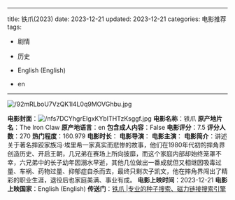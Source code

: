 
---
title: 铁爪(2023)
date: 2023-12-21
updated: 2023-12-21
categories: 电影推荐
tags:

- 剧情
- 历史

- English (English)
- en
---

<img src="https://image.tmdb.org/t/p/original/92mRLboU7VzQK1l4L0q9MOVGhbu.jpg" alt="/92mRLboU7VzQK1l4L0q9MOVGhbu.jpg" title="/92mRLboU7VzQK1l4L0q9MOVGhbu.jpg">

**电影封面**：<img src="https://image.tmdb.org/t/p/w200/nfs7DCYhgrEIgxKYbITHTzKsggf.jpg" alt="/nfs7DCYhgrEIgxKYbITHTzKsggf.jpg" title="/nfs7DCYhgrEIgxKYbITHTzKsggf.jpg">
**电影名称**：铁爪
**原产地片名**：The Iron Claw
**原产地语言**：en
**包含成人内容**：False
**电影评分**：7.5
**评分人数**：270
**热门程度**：160.979
**电影时长**：
**电影导演**：
**电影主演**：
**电影简介**：讲述关于著名摔跤家族冯·埃里希一家真实而悲惨的故事，他们在1980年代初的摔角界创造历史、开启王朝，几兄弟在赛场上所向披靡，而这个家庭内部却始终笼罩不幸，六兄弟中的长子幼年因溺水早逝，其他几位做出一番成就但又相继因吸毒过量、车祸、药物过量、抑郁症自杀而去，最终只剩次子凯文，他在摔角界闯出了精彩的职业生涯，退役后也家庭美满、事业有成。
**电影上映时间**：2023-12-21
**电影上映国家**：English (English)
**传送门**：[铁爪 |专业的种子搜索、磁力链接搜索引擎](https://movie.amd794.com:2083/?search=The%20Iron%20Claw&ordering=&mode=match_phrase&page_size=10&page=1)

